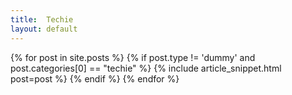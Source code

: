 ```yaml
---
title:  Techie
layout: default
---
```


<div class="ui hidden divider"></div>
<div class="ui items">
{% for post in site.posts %}
  {% if post.type != 'dummy' and post.categories[0] == "techie" %}
      {% include article_snippet.html post=post %}
  {% endif %}
{% endfor %}
</div>
